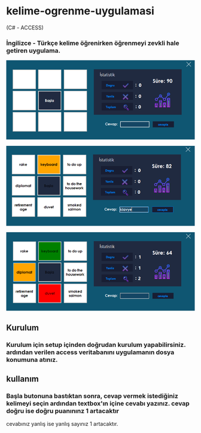# kelime-ogrenme-uygulamasi
(C# - ACCESS)

### İngilizce - Türkçe kelime öğrenirken öğrenmeyi zevkli hale getiren uygulama.

<img src="1.png" center></img>
</br>

<img src="2.png"></img>
</br>

<img src="3.png"></img>

## Kurulum

### Kurulum için setup içinden doğrudan kurulum yapabilirsiniz. ardından verilen access veritabanını uygulamanın dosya konumuna atınız.

## kullanım
### Başla butonuna bastıktan sonra, cevap vermek istediğiniz kelimeyi seçin ardından textbox'ın içine cevabı yazınız. cevap doğru ise doğru puanınınz 1 artacaktır 
cevabınız yanlış ise yanlış sayınız 1 artacaktır.
